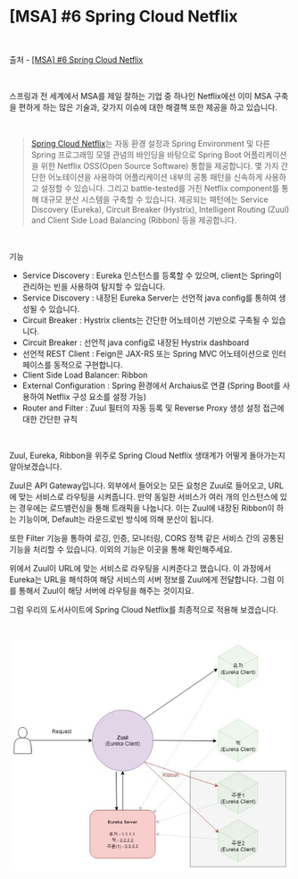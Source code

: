 # [MSA] #6 Spring Cloud Netflix

<br/>

출처 - [[MSA] #6 Spring Cloud Netflix](https://alwayspr.tistory.com/22)

<br/>

스프링과 전 세계에서 MSA를 제일 잘하는 기업 중 하나인 Netflix에선 이미 MSA 구축을 편하게 하는 많은 기술과, 갖가지 이슈에 대한 해결책 또한 제공을 하고 있습니다.

<br/>

> [Spring Cloud Netflix](https://cloud.spring.io/spring-cloud-netflix/reference/html/)는 자동 환경 설정과 Spring Environment 및 다른 Spring 프로그래밍 모델 관념의 바인딩을 바탕으로 Spring Boot 어플리케이션을 위한 Netflix OSS(Open Source Software) 통합을 제공합니다. 몇 가지 간단한 어노테이션을 사용하여 어플리케이션 내부의 공통 패턴을 신속하게 사용하고 설정할 수 있습니다. 그리고 battle-tested를 거친 Netflix component를 통해 대규모 분산 시스템을 구축할 수 있습니다. 제공되는 패턴에는 Service Discovery (Eureka), Circuit Breaker (Hystrix), Intelligent Routing (Zuul) and Client Side Load Balancing (Ribbon) 등을 제공합니다.

<br/>

기능

- Service Discovery : Eureka 인스턴스를 등록할 수 있으며, client는 Spring이 관리하는 빈을 사용하여 탐지할 수 있습니다.
- Service Discovery : 내장된 Eureka Server는 선언적 java config를 통하여 생성될 수 있습니다.
- Circuit Breaker : Hystrix clients는 간단한 어노테이션 기반으로 구축될 수 있습니다.
- Circuit Breaker : 선언적 java config로 내장된 Hystrix dashboard
- 선언적 REST Client : Feign은 JAX-RS 또는 Spring MVC 어노테이션으로 인터페이스를 동적으로 구현합니다.
- Client Side Load Balancer: Ribbon
- External Configuration : Spring 환경에서 Archaius로 연결 (Spring Boot를 사용하여 Netflix 구성 요소를 설정 가능)
- Router and Filter : Zuul 필터의 자동 등록 및 Reverse Proxy 생성 설정 접근에 대한 간단한 규칙

<br/>

Zuul, Eureka, Ribbon을 위주로 Spring Cloud Netflix 생태계가 어떻게 돌아가는지 알아보겠습니다.

Zuul은 API Gateway입니다. 외부에서 들어오는 모든 요청은 Zuul로 들어오고, URL에 맞는 서비스로 라우팅을 시켜줍니다. 만약 동일한 서비스가 여러 개의 인스턴스에 있는 경우에는 로드밸런싱을 통해 트래픽을 나눕니다. 이는 Zuul에 내장된 Ribbon이 하는 기능이며, Default는 라운드로빈 방식에 의해 분산이 됩니다.

또한 Filter 기능을 통하여 로깅, 인증, 모니터링, CORS 정책 같은 서비스 간의 공통된 기능을 처리할 수 있습니다. 이외의 기능은 이곳을 통해 확인해주세요.

위에서 Zuul이 URL에 맞는 서비스로 라우팅을 시켜준다고 했습니다. 이 과정에서 Eureka는 URL을 해석하여 해당 서비스의 서버 정보를 Zuul에게 전달합니다. 그럼 이를 통해서 Zuul이 해당 서버에 라우팅을 해주는 것이지요.

그럼 우리의 도서사이트에 Spring Cloud Netflix를 최종적으로 적용해 보겠습니다.

<br/>

![images](../../../Images/2019/11/20191128-1508-15.png)

<br/>
